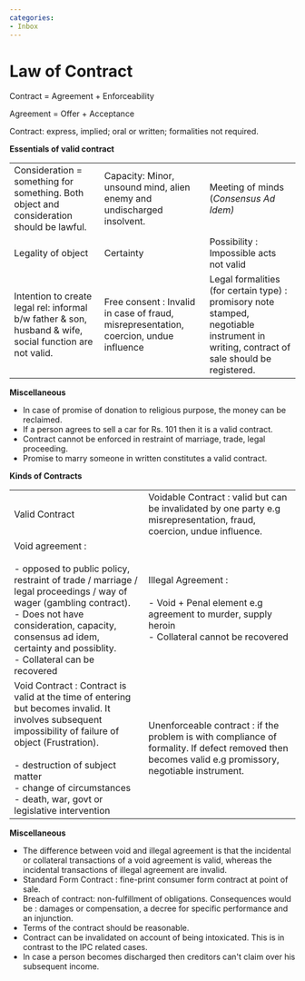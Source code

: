 ```yaml
---
categories:
- Inbox
---
```

# Law of Contract

  

Contract = Agreement + Enforceability

Agreement = Offer + Acceptance

  

Contract: express, implied; oral or written; formalities not required.

  

**Essentials of valid contract**

|     |     |     |
| --- | --- | --- |
| Consideration = something for something. Both object and consideration should be lawful. | Capacity: Minor, unsound mind, alien enemy and undischarged insolvent. | Meeting of minds (_Consensus Ad Idem)_ |
| Legality of object | Certainty | Possibility : Impossible acts not valid |
| Intention to create legal rel: informal b/w father & son, husband & wife, social function are not valid. | Free consent : Invalid in case of fraud, misrepresentation, coercion, undue influence | Legal formalities (for certain type) : promisory note stamped, negotiable instrument in writing, contract of sale should be registered. |

**Miscellaneous**

- In case of promise of donation to religious purpose, the money can be reclaimed.
- If a person agrees to sell a car for Rs. 101 then it is a valid contract.
- Contract cannot be enforced in restraint of marriage, trade, legal proceeding.
- Promise to marry someone in written constitutes a valid contract.

**Kinds of Contracts**

|     |     |
| --- | --- |
| Valid Contract | Voidable Contract : valid but can be invalidated by one party e.g misrepresentation, fraud, coercion, undue influence. |
| Void agreement :<br><br>- opposed to public policy, restraint of trade / marriage / legal proceedings / way of wager (gambling contract).<br>- Does not have consideration, capacity, consensus ad idem, certainty and possiblity.<br>- Collateral can be recovered | Illegal Agreement :<br><br>- Void + Penal element e.g agreement to murder, supply heroin<br>- Collateral cannot be recovered |
| Void Contract : Contract is valid at the time of entering but becomes invalid. It involves subsequent impossibility of failure of object (Frustration).<br><br>- destruction of subject matter<br>- change of circumstances<br>- death, war, govt or legislative intervention | Unenforceable contract : if the problem is with compliance of formality. If defect removed then becomes valid e.g promissory, negotiable instrument. |

**Miscellaneous**

- The difference between void and illegal agreement is that the incidental or collateral transactions of a void agreement is valid, whereas the incidental transactions of illegal agreement are invalid.
- Standard Form Contract : fine-print consumer form contract at point of sale.
- Breach of contract: non-fulfillment of obligations. Consequences would be : damages or compensation, a decree for specific performance and an injunction.
- Terms of the contract should be reasonable.
- Contract can be invalidated on account of being intoxicated. This is in contrast to the IPC related cases.
- In case a person becomes discharged then creditors can't claim over his subsequent income.